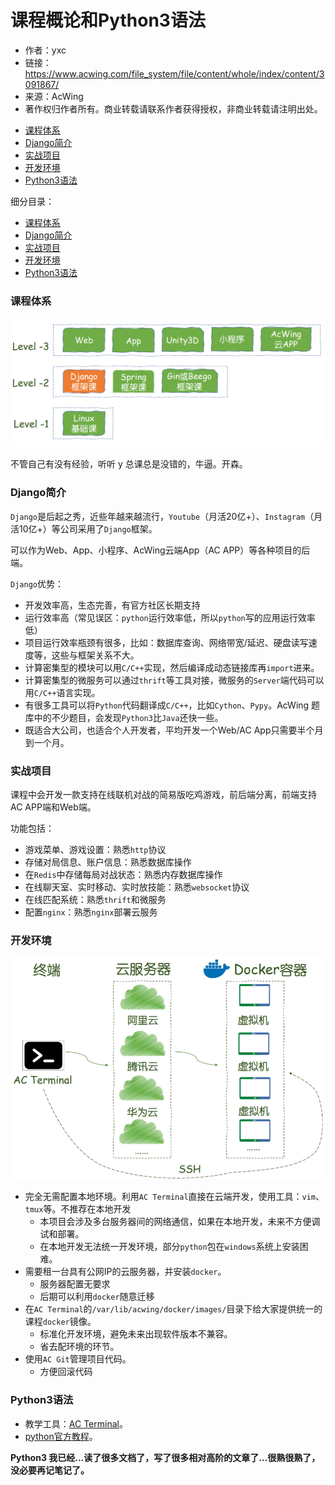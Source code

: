 # 课程概论和Python3语法

- 作者：yxc
- 链接：https://www.acwing.com/file_system/file/content/whole/index/content/3091867/
- 来源：AcWing
- 著作权归作者所有。商业转载请联系作者获得授权，非商业转载请注明出处。

<!-- @import "[TOC]" {cmd="toc" depthFrom=3 depthTo=3 orderedList=false} -->

<!-- code_chunk_output -->

- [课程体系](#课程体系)
- [Django简介](#django简介)
- [实战项目](#实战项目)
- [开发环境](#开发环境)
- [Python3语法](#python3语法)

<!-- /code_chunk_output -->

细分目录：

<!-- @import "[TOC]" {cmd="toc" depthFrom=3 depthTo=4 orderedList=false} -->

<!-- code_chunk_output -->

- [课程体系](#课程体系)
- [Django简介](#django简介)
- [实战项目](#实战项目)
- [开发环境](#开发环境)
- [Python3语法](#python3语法)

<!-- /code_chunk_output -->

### 课程体系

![](./images/2021102001.png)

不管自己有没有经验，听听 y 总课总是没错的，牛逼。开森。

### Django简介

`Django`是后起之秀，近些年越来越流行，`Youtube`（月活20亿+）、`Instagram`（月活10亿+）等公司采用了`Django`框架。

可以作为Web、App、小程序、AcWing云端App（AC APP）等各种项目的后端。

`Django`优势：
- 开发效率高，生态完善，有官方社区长期支持
- 运行效率高（常见误区：`python`运行效率低，所以`python`写的应用运行效率低）
- 项目运行效率瓶颈有很多，比如：数据库查询、网络带宽/延迟、硬盘读写速度等，这些与框架关系不大。
- 计算密集型的模块可以用`C/C++`实现，然后编译成动态链接库再`import`进来。
- 计算密集型的微服务可以通过`thrift`等工具对接，微服务的`Server`端代码可以用`C/C++`语言实现。
- 有很多工具可以将`Python`代码翻译成`C/C++`，比如`Cython`、`Pypy`。AcWing 题库中的不少题目，会发现`Python3`比`Java`还快一些。
- 既适合大公司，也适合个人开发者，平均开发一个Web/AC App只需要半个月到一个月。

### 实战项目

课程中会开发一款支持在线联机对战的简易版吃鸡游戏，前后端分离，前端支持AC APP端和Web端。

功能包括：
- 游戏菜单、游戏设置：熟悉`http`协议
- 存储对局信息、账户信息：熟悉数据库操作
- 在`Redis`中存储每局对战状态：熟悉内存数据库操作
- 在线聊天室、实时移动、实时放技能：熟悉`websocket`协议
- 在线匹配系统：熟悉`thrift`和微服务
- 配置`nginx`：熟悉`nginx`部署云服务

### 开发环境

![](./images/2021102002.png)

- 完全无需配置本地环境。利用`AC Terminal`直接在云端开发，使用工具：`vim`、`tmux`等。不推荐在本地开发
  - 本项目会涉及多台服务器间的网络通信，如果在本地开发，未来不方便调试和部署。
  - 在本地开发无法统一开发环境，部分`python`包在`windows`系统上安装困难。
- 需要租一台具有公网IP的云服务器，并安装`docker`。
  - 服务器配置无要求
  - 后期可以利用`docker`随意迁移
- 在`AC Terminal`的`/var/lib/acwing/docker/images/`目录下给大家提供统一的课程`docker`镜像。
  - 标准化开发环境，避免未来出现软件版本不兼容。
  - 省去配环境的环节。
- 使用`AC Git`管理项目代码。
  - 方便回滚代码

### Python3语法

- 教学工具：[AC Terminal](https://www.acwing.com/file_system/file/content/whole/index/content/2543025/)。
- [python官方教程](https://docs.python.org/zh-cn/3/tutorial/index.html)。

**Python3 我已经...读了很多文档了，写了很多相对高阶的文章了...很熟很熟了，没必要再记笔记了。**


